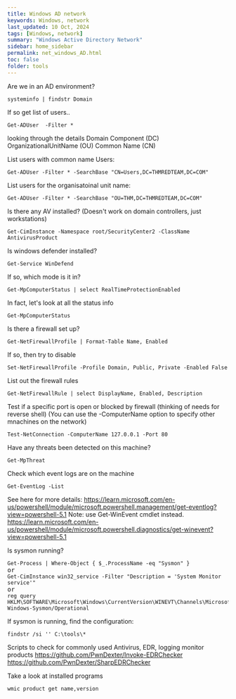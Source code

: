 ```yaml
---
title: Windows AD network
keywords: Windows, network
last_updated: 10 Oct, 2024
tags: [Windows, network] 
summary: "Windows Active Directory Network"
sidebar: home_sidebar
permalink: net_windows_AD.html
toc: false
folder: tools
---
```




Are we in an AD environment?
<pre class="powershell-screenshot">
<code>systeminfo | findstr Domain</code>
</pre>
If so get list of users..
<pre class="powershell-screenshot">
<code>Get-ADUser  -Filter *</code>
</pre>

looking through the details
Domain Component (DC)
OrganizationalUnitName (OU)
Common Name (CN)

List users with common name Users:
<pre class="powershell-screenshot">
<code>Get-ADUser -Filter * -SearchBase "CN=Users,DC=THMREDTEAM,DC=COM"</code>
</pre>
List users for the organisatoinal unit name:
<pre class="powershell-screenshot">
<code>Get-ADUser -Filter * -SearchBase "OU=THM,DC=THMREDTEAM,DC=COM"</code>
</pre>
Is there any AV installed? (Doesn't work on domain controllers, just workstations)
<pre class="powershell-screenshot">
<code>Get-CimInstance -Namespace root/SecurityCenter2 -ClassName AntivirusProduct</code>
</pre>
Is windows defender installed?
<pre class="powershell-screenshot">
<code>Get-Service WinDefend</code>
</pre>

If so, which mode is it in?
<pre class="powershell-screenshot">
<code>Get-MpComputerStatus | select RealTimeProtectionEnabled</code>
</pre>

In fact, let's look at all the status info
<pre class="powershell-screenshot">
<code>Get-MpComputerStatus</code>
</pre>

Is there a firewall set up?
<pre class="powershell-screenshot">
<code>Get-NetFirewallProfile | Format-Table Name, Enabled</code>
</pre>

If so, then try to disable
<pre class="powershell-screenshot">
<code>Set-NetFirewallProfile -Profile Domain, Public, Private -Enabled False</code>
</pre>

List out the firewall rules
<pre class="powershell-screenshot">
<code>Get-NetFirewallRule | select DisplayName, Enabled, Description</code>
</pre>

Test if a specific port is open or blocked by firewall (thinking of needs for reverse shell) (You can use the -ComputerName option to specify other mnachines on the network)
<pre class="powershell-screenshot">
<code>Test-NetConnection -ComputerName 127.0.0.1 -Port 80</code>
</pre>

Have any threats been detected on this machine?
<pre class="powershell-screenshot">
<code>Get-MpThreat</code>
</pre>

Check which event logs are on the machine
<pre class="powershell-screenshot">
<code>Get-EventLog -List</code>
</pre>

See here for more details: https://learn.microsoft.com/en-us/powershell/module/microsoft.powershell.management/get-eventlog?view=powershell-5.1
Note: use Get-WinEvent cmdlet instead.
https://learn.microsoft.com/en-us/powershell/module/microsoft.powershell.diagnostics/get-winevent?view=powershell-5.1

Is sysmon running?
<pre class="powershell-screenshot">
<code>Get-Process | Where-Object { $_.ProcessName -eq "Sysmon" }</code>
or
<code>Get-CimInstance win32_service -Filter "Description = 'System Monitor service'"</code>
or
<code>reg query HKLM\SOFTWARE\Microsoft\Windows\CurrentVersion\WINEVT\Channels\Microsoft-Windows-Sysmon/Operational</code>
</pre>

If sysmon is running, find the configuration:
<pre class="powershell-screenshot">
<code>findstr /si '<ProcessCreate onmatch="exclude">' C:\tools\*</code>
</pre>

Scripts to check for commonly used Antivirus, EDR, logging monitor products
https://github.com/PwnDexter/Invoke-EDRChecker
https://github.com/PwnDexter/SharpEDRChecker

Take a look at installed programs
<pre class="powershell-screenshot">
<code>wmic product get name,version</code>
</pre>